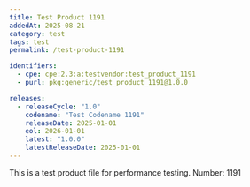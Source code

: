 ```yaml
---
title: Test Product 1191
addedAt: 2025-08-21
category: test
tags: test
permalink: /test-product-1191

identifiers:
  - cpe: cpe:2.3:a:testvendor:test_product_1191
  - purl: pkg:generic/test_product_1191@1.0.0

releases:
  - releaseCycle: "1.0"
    codename: "Test Codename 1191"
    releaseDate: 2025-01-01
    eol: 2026-01-01
    latest: "1.0.0"
    latestReleaseDate: 2025-01-01
---
```


This is a test product file for performance testing. Number: 1191

